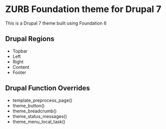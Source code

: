 ZURB Foundation theme for Drupal 7
============================

This is a Drupal 7 theme built using Foundation 6


Drupal Regions
----------------------------

* Topbar
* Left
* Right
* Content
* Footer


Drupal Function Overrides
----------------------------

* template_preprocess_page()
* theme_button()
* theme_breadcrumb()
* theme_status_messages()
* theme_menu_local_task()
